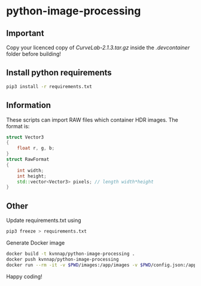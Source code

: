 # python-image-processing

## Important

Copy your licenced copy of *CurveLab-2.1.3.tar.gz* inside the *.devcontainer* folder before building!

## Install python requirements

```bash
pip3 install -r requirements.txt
```
## Information
These scripts can import RAW files which container HDR images. The format is:

```C++
struct Vector3 
{
    float r, g, b;
}
struct RawFormat
{
    int width;
    int height;
    std::vector<Vector3> pixels; // length width*height
}
```
## Other

Update requirements.txt using
```bash
pip3 freeze > requirements.txt
```

Generate Docker image
```bash
docker build -t kvnnap/python-image-processing .
docker push kvnnap/python-image-processing
docker run --rm -it -v $PWD/images:/app/images -v $PWD/config.json:/app/config.json:ro kvnnap/python-image-processing
```

Happy coding!
